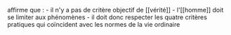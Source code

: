  affirme que :
    - il n'y a pas de critère objectif de [[vérité]]
    - l'[[homme]] doit se limiter aux phénomènes
    - il doit donc respecter les quatre critères pratiques qui coïncident avec les normes de la vie ordinaire